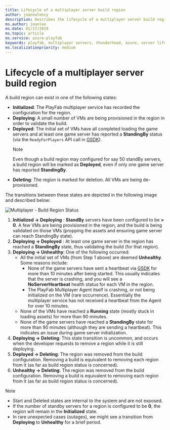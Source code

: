 ```yaml
---
title: Lifecycle of a multiplayer server build region
author: joannaleecy
description: Describes the lifecycle of a multiplayer server build region.
ms.author: joanlee
ms.date: 01/17/2019
ms.topic: article
ms.service: azure-playfab
keywords: playfab, multiplayer servers, thunderhead, azure, server lifecycle, regions
ms.localizationpriority: medium
---
```


# Lifecycle of a multiplayer server build region

A build region can exist in one of the following states:

- **Initialized**: The PlayFab multiplayer service has recorded the configuration for the region.
- **Deploying**: A small number of VMs are being provisioned in the region in order to validate the build.
- **Deployed**: The initial set of VMs have all completed loading the game servers and at least one game server has reported a **StandingBy** status (via the `ReadyForPlayers` API call in [GSDK](integrating-game-servers-with-gsdk.md)).
  > [!NOTE]
  > Even though a build region may configured for say 50 standBy servers, a build region will be marked as **Deployed**, even if only one game server has reported **StandingBy**.  
- **Deleting**: The region is marked for deletion. All VMs are being de-provisioned.

The transitions between these states are depicted in the following image and described below:

![Multiplayer - Build Region Status](media/tutorials/multiplayer-build-region-status.jpg)

1. **Initialized -> Deploying** : **StandBy** servers have been configured to be **> 0**. A few VMs are being provisioned in the region, and the build is being validated on those VMs (propping the assets and ensuring game server can reach StandingBy state).
2. **Deploying -> Deployed** : At least one game server in the region has reached a **StandingBy** state, thus validating the build (for that region).
3. **Deploying -> Unhealthy**: One of the following occurred:
   - All the initial set of VMs (from Step 1 above) are deemed **Unhealthy**. Some reasons include:  
      - None of the game servers have sent a heartbeat via [GSDK](integrating-game-servers-with-gsdk.md) for more than 10 minutes after being started. This usually indicates that the server is crashing, and you will see a **NoServerHeartbeat** health status for each VM in the region.
      - The PlayFab Multiplayer Agent itself is crashing, or not being initialized on the VM (rare occurrence). Essentially the multiplayer service has not received a heartbeat from the Agent for over 10 minutes.
   - None of the VMs have reached a **Running** state (mostly stuck in loading assets) for more than 90 minutes.
   - None of the game servers have reached a **StandingBy** state for more than 90 minutes (although they are sending a heartbeat). This indicates an issue during game server initialization.
4. **Deploying -> Deleting**: This state transition is uncommon, and occurs when the developer requests to remove a region while it is still deploying.
5. **Deployed -> Deleting**: The region was removed from the build configuration. Removing a build is equivalent to removing each region from it (as far as build region status is concerned).
6. **Unhealthy -> Deleting**: The region was removed from the build configuration. Removing a build is equivalent to removing each region from it (as far as build region status is concerned).

> [!NOTE]
>
> - Start and Deleted states are internal to the system and are not exposed.
> - If the number of standby servers for a region is configured to be **0**, the region will remain in the **Initialized** state.
> - In rare unexpected cases (outages), we might see a transition from **Deploying** to **Unhealthy** for a brief period.
